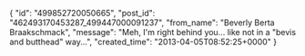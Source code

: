  {
   "id": "499852720050665",
   "post_id": "462493170453287_499447000091237",
   "from_name": "Beverly Berta Braakschmack",
   "message": "Meh, I'm right behind you... like not in a \"bevis and butthead\" way...",
   "created_time": "2013-04-05T08:52:25+0000"
 }
